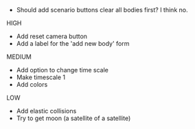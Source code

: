 * Should add scenario buttons clear all bodies first? I think no.

HIGH
* Add reset camera button
* Add a label for the 'add new body' form

MEDIUM
* Add option to change time scale
* Make timescale 1
* Add colors

LOW
* Add elastic collisions
* Try to get moon (a satellite of a satellite)
